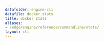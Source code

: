 ```yaml
---
datafolder: engine-cli
datafile: docker_stats
title: docker stats
aliases:
- /edge/engine/reference/commandline/stats/
layout: cli
---
```


<!--
This page is automatically generated from Docker's source code. If you want to
suggest a change to the text that appears here, open a ticket or pull request
in the source repository on GitHub:

https://github.com/docker/cli
-->